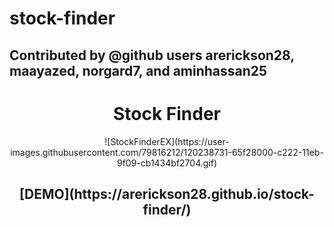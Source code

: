 # stock-finder
## Contributed by @github users arerickson28, maayazed, norgard7, and aminhassan25
<h1 align="center">Stock Finder</h1>

<div align="center">![StockFinderEX](https://user-images.githubusercontent.com/79816212/120238731-65f28000-c222-11eb-9f09-cb1434bf2704.gif)</div>

<h2 align="center">[DEMO](https://arerickson28.github.io/stock-finder/)</h2>
